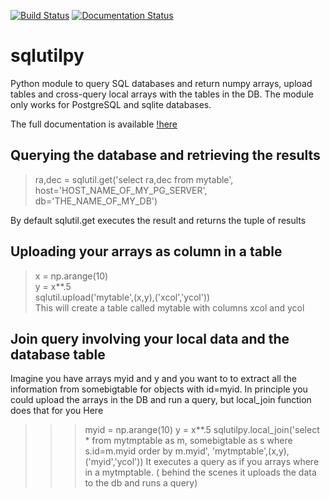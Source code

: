 [![Build Status](https://travis-ci.org/segasai/sqlutilpy.svg?branch=master)](https://travis-ci.org/segasai/sqlutilpy)
[![Documentation Status](https://readthedocs.org/projects/sqlutilpy/badge/?version=latest)](http://sqlutilpy.readthedocs.io/en/latest/?badge=latest)


# sqlutilpy
Python module to query SQL databases and return numpy arrays, upload
tables and cross-query local arrays with the tables in the DB.
The module only works for PostgreSQL and sqlite databases.

The full documentation is available [!here](http://sqlutilpy.readthedocs.io/en/latest/)


## Querying the database and retrieving the results
> ra,dec = sqlutil.get('select ra,dec from mytable', host='HOST_NAME_OF_MY_PG_SERVER', db='THE_NAME_OF_MY_DB')

By default sqlutil.get executes the result and returns the tuple of 
results

## Uploading your arrays as column in a table

> x = np.arange(10)                                                   
> y = x**.5                                                           
> sqlutil.upload('mytable',(x,y),('xcol','ycol'))    
 This will create a table called mytable with columns xcol and ycol 
  
## Join query involving your local data and the database table

Imagine you have arrays myid and y and you want to to extract all the 
information from somebigtable for objects with id=myid. In principle
you could upload the arrays in the DB and run a query, but local_join function does that for you 
Here
>>> myid = np.arange(10)
>>> y = x**.5
>>> sqlutilpy.local_join('select * from mytmptable as m, somebigtable as s where s.id=m.myid order by m.myid',                                                                           'mytmptable',(x,y),('myid','ycol'))
It executes a query as if you arrays where in a mytmptable. ( behind the scenes
it uploads the data to the db and runs a query)

